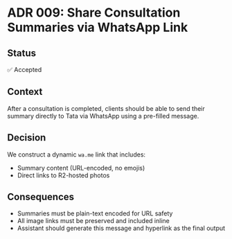 # ADR 009: Share Consultation Summaries via WhatsApp Link

## Status
✅ Accepted

## Context
After a consultation is completed, clients should be able to send their summary directly to Tata via WhatsApp using a pre-filled message.

## Decision
We construct a dynamic `wa.me` link that includes:
- Summary content (URL-encoded, no emojis)
- Direct links to R2-hosted photos

## Consequences
- Summaries must be plain-text encoded for URL safety
- All image links must be preserved and included inline
- Assistant should generate this message and hyperlink as the final output
